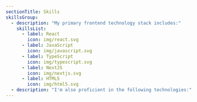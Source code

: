 ```yaml
---
sectionTitle: Skills
skillsGroup:
  - description: "My primary frontend technology stack includes:"
    skillsList:
      - label: React
        icon: img/react.svg
      - label: JavaScript
        icon: img/javascript.svg
      - label: TypeScript
        icon: img/typescript.svg
      - label: NextJS
        icon: img/nextjs.svg
      - label: HTML5
        icon: img/html5.svg
  - description: "I'm also proficient in the following technologies:"
---
```

